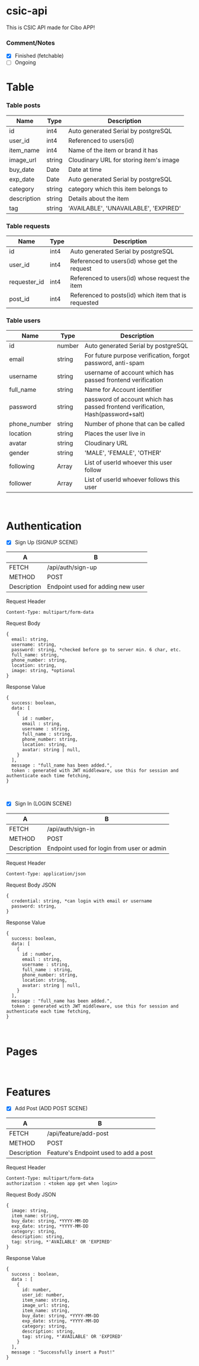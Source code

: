 # csic-api

This is CSIC API made for Cibo APP!

### Comment/Notes

- [x] Finished (fetchable)
- [ ] Ongoing

# Table

### Table posts

| Name        | Type   | Description                             |
| ----------- | ------ | --------------------------------------- |
| id          | int4   | Auto generated Serial by postgreSQL     |
| user_id     | int4   | Referenced to users(id)                 |
| item_name   | int4   | Name of the item or brand it has        |
| image_url   | string | Cloudinary URL for storing item's image |
| buy_date    | Date   | Date at time                            |
| exp_date    | Date   | Auto generated Serial by postgreSQL     |
| category    | string | category which this item belongs to     |
| description | string | Details about the item                  |
| tag         | string | 'AVAILABLE', 'UNAVAILABLE', 'EXPIRED'   |

### Table requests

| Name         | Type | Description                                          |
| ------------ | ---- | ---------------------------------------------------- |
| id           | int4 | Auto generated Serial by postgreSQL                  |
| user_id      | int4 | Referenced to users(id) whose get the request        |
| requester_id | int4 | Referenced to users(id) whose request the item       |
| post_id      | int4 | Referenced to posts(id) which item that is requested |

### Table users

| Name         | Type          | Description                                                                     |
| ------------ | ------------- | ------------------------------------------------------------------------------- |
| id           | number        | Auto generated Serial by postgreSQL                                             |
| email        | string        | For future purpose verification, forgot password, anti-spam                     | -> can change |
| username     | string        | username of account which has passed frontend verification                      |
| full_name    | string        | Name for Account identifier                                                     |
| password     | string        | password of account which has passed frontend verification, Hash(password+salt) |
| phone_number | string        | Number of phone that can be called                                              |
| location     | string        | Places the user live in                                                         |
| avatar       | string        | Cloudinary URL                                                                  |
| gender       | string        | 'MALE', 'FEMALE', 'OTHER'                                                       |
| following    | Array<number> | List of userId whoever this user follow                                         |
| follower     | Array<number> | List of userId whoever follows this user                                        |

<br/>

# Authentication

- [x] Sign Up (SIGNUP SCENE)

| A           | B                                 |
| ----------- | --------------------------------- |
| FETCH       | /api/auth/sign-up                 |
| METHOD      | POST                              |
| Description | Endpoint used for adding new user |

Request Header

```
Content-Type: multipart/form-data
```

Request Body

```
{
  email: string,
  username: string,
  password: string, *checked before go to server min. 6 char, etc.
  full_name: string,
  phone_number: string,
  location: string,
  image: string, *optional
}
```

Response Value

```
{
  success: boolean,
  data: [
    {
      id : number,
      email : string,
      username : string,
      full_name : string,
      phone_number: string,
      location: string,
      avatar: string | null,
    }
  ],
  message : "full_name has been added.",
  token : generated with JWT middleware, use this for session and authenticate each time fetching,
}
```

<br/>

- [x] Sign In (LOGIN SCENE)

| A           | B                                          |
| ----------- | ------------------------------------------ |
| FETCH       | /api/auth/sign-in                          |
| METHOD      | POST                                       |
| Description | Endpoint used for login from user or admin |

Request Header

```
Content-Type: application/json
```

Request Body JSON

```
{
  credential: string, *can login with email or username
  password: string,
}
```

Response Value

```
{
  success: boolean,
  data: [
    {
      id : number,
      email : string,
      username : string,
      full_name : string,
      phone_number: string,
      location: string,
      avatar: string | null,
    }
  ],
  message : "full_name has been added.",
  token : generated with JWT middleware, use this for session and authenticate each time fetching,
}
```

<br/>

# Pages

<br/>

# Features

- [x] Add Post (ADD POST SCENE)

| A           | B                                     |
| ----------- | ------------------------------------- |
| FETCH       | /api/feature/add-post                 |
| METHOD      | POST                                  |
| Description | Feature's Endpoint used to add a post |

Request Header

```
Content-Type: multipart/form-data
authorization : <token app get when login>
```

Request Body JSON

```
{
  image: string,
  item_name: string,
  buy_date: string, *YYYY-MM-DD
  exp_date: string, *YYYY-MM-DD
  category: string,
  description: string,
  tag: string, *'AVAILABLE' OR 'EXPIRED'
}
```

Response Value

```
{
  success : boolean,
  data : [
    {
      id: number,
      user_id: number,
      item_name: string,
      image_url: string,
      item_name: string,
      buy_date: string, *YYYY-MM-DD
      exp_date: string, *YYYY-MM-DD
      category: string,
      description: string,
      tag: string, *'AVAILABLE' OR 'EXPIRED'
    }
  ],
  message : "Successfully insert a Post!"
}
```

<br/>
